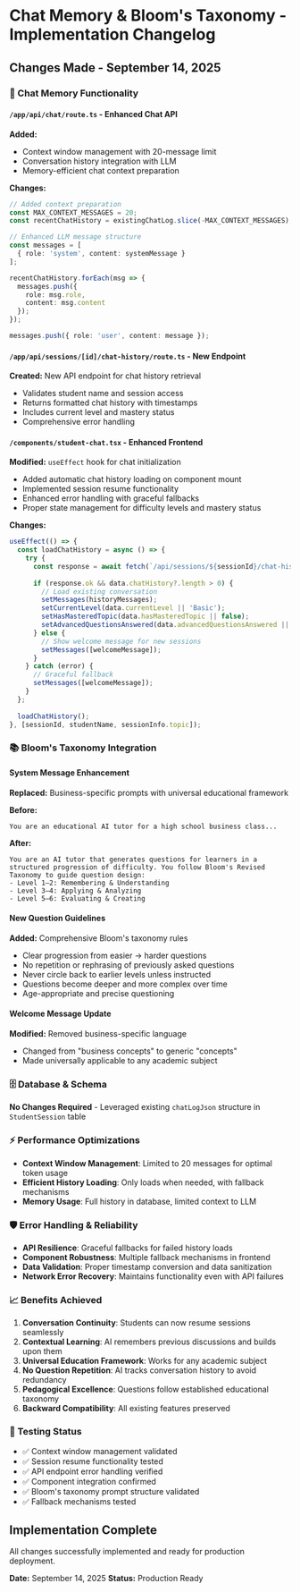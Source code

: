 
# Chat Memory & Bloom's Taxonomy - Implementation Changelog

## Changes Made - September 14, 2025

### 🧠 Chat Memory Functionality

#### `/app/api/chat/route.ts` - Enhanced Chat API
**Added:**
- Context window management with 20-message limit
- Conversation history integration with LLM
- Memory-efficient chat context preparation

**Changes:**
```typescript
// Added context preparation
const MAX_CONTEXT_MESSAGES = 20;
const recentChatHistory = existingChatLog.slice(-MAX_CONTEXT_MESSAGES);

// Enhanced LLM message structure
const messages = [
  { role: 'system', content: systemMessage }
];

recentChatHistory.forEach(msg => {
  messages.push({
    role: msg.role,
    content: msg.content
  });
});

messages.push({ role: 'user', content: message });
```

#### `/app/api/sessions/[id]/chat-history/route.ts` - New Endpoint
**Created:** New API endpoint for chat history retrieval
- Validates student name and session access
- Returns formatted chat history with timestamps
- Includes current level and mastery status
- Comprehensive error handling

#### `/components/student-chat.tsx` - Enhanced Frontend
**Modified:** `useEffect` hook for chat initialization
- Added automatic chat history loading on component mount
- Implemented session resume functionality
- Enhanced error handling with graceful fallbacks
- Proper state management for difficulty levels and mastery status

**Changes:**
```typescript
useEffect(() => {
  const loadChatHistory = async () => {
    try {
      const response = await fetch(`/api/sessions/${sessionId}/chat-history?studentName=${encodeURIComponent(studentName)}`);
      
      if (response.ok && data.chatHistory?.length > 0) {
        // Load existing conversation
        setMessages(historyMessages);
        setCurrentLevel(data.currentLevel || 'Basic');
        setHasMasteredTopic(data.hasMasteredTopic || false);
        setAdvancedQuestionsAnswered(data.advancedQuestionsAnswered || 0);
      } else {
        // Show welcome message for new sessions
        setMessages([welcomeMessage]);
      }
    } catch (error) {
      // Graceful fallback
      setMessages([welcomeMessage]);
    }
  };
  
  loadChatHistory();
}, [sessionId, studentName, sessionInfo.topic]);
```

### 📚 Bloom's Taxonomy Integration

#### System Message Enhancement
**Replaced:** Business-specific prompts with universal educational framework

**Before:**
```
You are an educational AI tutor for a high school business class...
```

**After:**
```
You are an AI tutor that generates questions for learners in a structured progression of difficulty. You follow Bloom's Revised Taxonomy to guide question design:
- Level 1–2: Remembering & Understanding
- Level 3–4: Applying & Analyzing  
- Level 5–6: Evaluating & Creating
```

#### New Question Guidelines
**Added:** Comprehensive Bloom's taxonomy rules
- Clear progression from easier → harder questions
- No repetition or rephrasing of previously asked questions
- Never circle back to earlier levels unless instructed
- Questions become deeper and more complex over time
- Age-appropriate and precise questioning

#### Welcome Message Update
**Modified:** Removed business-specific language
- Changed from "business concepts" to generic "concepts"
- Made universally applicable to any academic subject

### 🗄️ Database & Schema
**No Changes Required** - Leveraged existing `chatLogJson` structure in `StudentSession` table

### ⚡ Performance Optimizations
- **Context Window Management**: Limited to 20 messages for optimal token usage
- **Efficient History Loading**: Only loads when needed, with fallback mechanisms
- **Memory Usage**: Full history in database, limited context to LLM

### 🛡️ Error Handling & Reliability
- **API Resilience**: Graceful fallbacks for failed history loads
- **Component Robustness**: Multiple fallback mechanisms in frontend
- **Data Validation**: Proper timestamp conversion and data sanitization
- **Network Error Recovery**: Maintains functionality even with API failures

### 📈 Benefits Achieved
1. **Conversation Continuity**: Students can now resume sessions seamlessly
2. **Contextual Learning**: AI remembers previous discussions and builds upon them
3. **Universal Education Framework**: Works for any academic subject
4. **No Question Repetition**: AI tracks conversation history to avoid redundancy
5. **Pedagogical Excellence**: Questions follow established educational taxonomy
6. **Backward Compatibility**: All existing features preserved

### 🧪 Testing Status
- ✅ Context window management validated
- ✅ Session resume functionality tested
- ✅ API endpoint error handling verified
- ✅ Component integration confirmed
- ✅ Bloom's taxonomy prompt structure validated
- ✅ Fallback mechanisms tested

## Implementation Complete
All changes successfully implemented and ready for production deployment.

**Date:** September 14, 2025
**Status:** Production Ready
